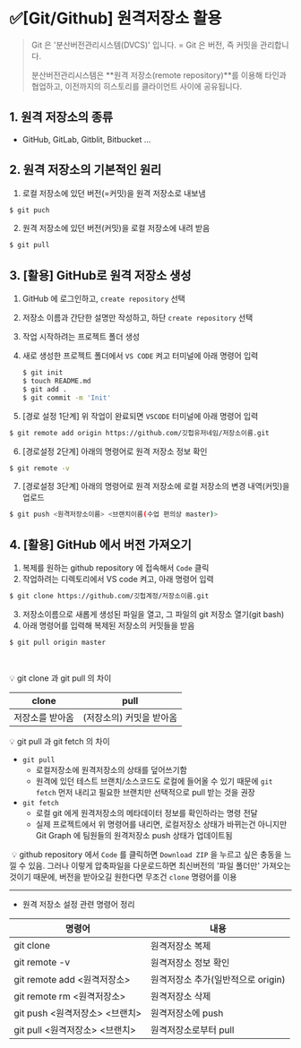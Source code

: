 # ✅[Git/Github] 원격저장소 활용

> Git 은 '분산버전관리시스템(DVCS)' 입니다.
> = Git 은 버전, 즉 커밋을 관리합니다.
>
> 분산버전관리시스템은 **원격 저장소(remote repository)**를 이용해 타인과 협업하고, 이전까지의 히스토리를 클라이언트 사이에 공유됩니다.



## 1. 원격 저장소의 종류

* GitHub, GitLab, Gitblit, Bitbucket ...



## 2. 원격 저장소의 기본적인 원리

1. 로컬 저장소에 있던 버전(=커밋)을 원격 저장소로 내보냄

```bash
$ git puch
```

2. 원격 저장소에 있던 버전(커밋)을 로컬 저장소에 내려 받음

```bash
$ git pull
```



## 3. [활용] GitHub로 원격 저장소 생성

1. GitHub 에 로그인하고, `create repository` 선택

2. 저장소 이름과 간단한 설명만 작성하고, 하단 `create repository` 선택

3. 작업 시작하려는 프로젝트 폴더 생성

4. 새로 생성한 프로젝트 폴더에서 `VS CODE` 켜고 터미널에 아래 명령어 입력

   ```bash
   $ git init
   $ touch README.md
   $ git add .
   $ git commit -m 'Init'

5. [경로 설정 1단계] 위 작업이 완료되면 `VSCODE`  터미널에 아래 명령어 입력

```bash
$ git remote add origin https://github.com/깃헙유저네임/저장소이름.git
```

6. [경로설정 2단계] 아래의 명령어로 원격 저장소 정보 확인

```bash
$ git remote -v
```

7. [경로설정 3단계] 아래의 명령어로 원격 저장소에 로컬 저장소의 변경 내역(커밋)을 업로드

```bash
$ git push <원격저장소이름> <브랜치이름(수업 편의상 master)>
```



## 4. [활용] GitHub 에서 버전 가져오기

1. 복제를 원하는 github repository 에 접속해서 `Code`  클릭
2. 작업하려는 디렉토리에서 VS code 켜고, 아래 명령어 입력

```bash
$ git clone https://github.com/깃헙계정/저장소이름.git
```

3. 저장소이름으로 새롭게 생성된 파일을 열고, 그 파일의 git 저장소 열기(git bash)
4. 아래 명령어를 입력해 복제된 저장소의 커밋들을 받음

```bash
$ git pull origin master
```

​	

💡 git clone 과 git pull 의 차이

| clone           | pull                     |
| --------------- | ------------------------ |
| 저장소를 받아옴 | (저장소의) 커밋을 받아옴 |


💡 git pull 과 git fetch 의 차이
- `git pull`
   - 로컬저장소에 원격저장소의 상태를 덮어쓰기함
   - 원격에 있던 테스트 브랜치/소스코드도 로컬에 들어올 수 있기 때문에 `git fetch` 먼저 내리고 필요한 브랜치만 선택적으로 pull 받는 것을 권장
- `git fetch`
   - 로컬 git 에게 원격저장소의 메타데이터 정보를 확인하라는 명령 전달
   - 실제 프로젝트에서 위 명령어를 내리면, 로컬저장소 상태가 바뀌는건 아니지만 Git Graph 에 팀원들의 원격저장소 push 상태가 업데이트됨


​	💡 github repository 에서 `Code` 를 클릭하면 `Download ZIP` 을 누르고 싶은 충동을 느낄 수 있음. 그러나 이렇게 압축파일을 다운로드하면 최신버전의 '파일 폴더만' 가져오는 것이기 때문에, 버전을 받아오길 원한다면 무조건 `clone` 명령어를 이용



---



* 원격 저장소 설정 관련 명령어 정리

| 명령어                            | 내용                               |
| --------------------------------- | ---------------------------------- |
| git clone <url>                   | 원격저장소 복제                    |
| git remote -v                     | 원격저장소 정보 확인               |
| git remote add <원격저장소> <url> | 원격저장소 추가(일반적으로 origin) |
| git remote rm <원격저장소>        | 원격저장소 삭제                    |
| git push <원격저장소> <브랜치>    | 원격저장소에 push                  |
| git pull <원격저장소> <브랜치>    | 원격저장소로부터 pull              |

